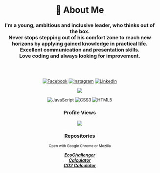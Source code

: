 <div align="center">

<h1>👤 About Me</h1>
<h3><b>I'm a young, ambitious and inclusive leader, who thinks out of the box.<br> Never stops stepping out of his comfort zone to reach new horizons by applying gained knowledge in practical life.<br>Excellent communication and presentation skills.<br>Love coding and always looking for improvement.
</b></h3>
<br>
<br>

[![Facebook](https://img.shields.io/badge/Facebook-%231877F2.svg?logo=Facebook&logoColor=white)](https://facebook.com/vesko.nikolov.31) [![Instagram](https://img.shields.io/badge/Instagram-%23E4405F.svg?logo=Instagram&logoColor=white)](https://instagram.com/veskonikolov11) [![LinkedIn](https://img.shields.io/badge/LinkedIn-%230077B5.svg?logo=linkedin&logoColor=white)](https://linkedin.com/in/veselin-nikolov-a026301a5) 

![](https://github-readme-stats.vercel.app/api/top-langs/?username=VeskoNik&theme=radical&hide_border=false&include_all_commits=true&count_private=false&layout=compact)

![JavaScript](https://img.shields.io/badge/javascript-%23323330.svg?style=plastic&logo=javascript&logoColor=%23F7DF1E) ![CSS3](https://img.shields.io/badge/css3-%231572B6.svg?style=plastic&logo=css3&logoColor=white) ![HTML5](https://img.shields.io/badge/html5-%23E34F26.svg?style=plastic&logo=html5&logoColor=white)

<h3>Profile Views</h3>

<img src="https://profile-counter.glitch.me/VeskoNik/count.svg" data-canonical-src="https://profile-counter.glitch.me/VeskoNik/count.svg" style="max-width: 100%;">

<h3>Repositories</h3>
  <small>Open with Google Chrome or Mozilla</small>

  <a href="https://ecochallenger.github.io"><b><i>EcoChallenger</i></b></a><br>
  <a href="https://veskonik.github.io/Calculator/index.html"><b><i>Calculator</i></b></a><br>
  <a href="https://veskonik.github.io/CO2-calculator/"><b><i>CO2 Calculator</i></b></a>
  </div>
